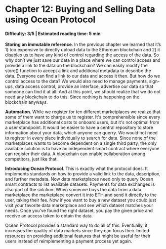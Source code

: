 # Chapter 12: Buying and Selling Data using Ocean Protocol
#### Difficulty: **3/5** \| Estimated reading time: **5 min**

<dialog character="jellyfish">Look how these marine creatures interact. Some stay still, some move around. They wander, they transact.</dialog>

**Storing an immutable reference**. In the previous chapter we learned that it’s 1) too expensive to directly upload data to the Ethereum blockchain and 2) it disables us to have any kind of control regarding the access of the data. So why don’t we just save our data in a place where we can control access and provide a link to the data on the blockchain? We can easily modify the store() function to accept a link and additional metadata to describe the data. Everyone can find a link to our data and access it then. But how do we control access to the data? We would also need to manage payments, sign-ups, data access control, provide an interface, advertise our data so that someone can find it at all. And at this point, we should realize that we do not need any blockchain to do this. Since nothing is happening on the blockchain anyways.

**Automation**. While we register for ten different marketplaces we realize that some of them want to charge us to register. It's comprehensible since every marketplace has additional costs to onboard users, but it's not optimal from a user standpoint. It would be easier to have a central repository to store information about your data, which anyone can querry. We would not need to register in every place individually to search for data. Since none of the marketplaces wants to become dependent on a single third party, the only available solution is to have an independent smart contract where everyone can register their data. A blockchain can enable collaboration among competitors, just like that.

**Introducing Ocean Protocol**. This is exactly what the protocol does. It implements standards on how to provide a valid link to the data, description, and further metadata. Now data marketplaces need only to query Ocean smart contracts to list available datasets. Payments for data exchanges is also part of the solution. When someone buys the data from a data marketplace the marketplace convert it into ETH and send it directly to the user, taking their fee. Now if you want to buy a new dataset you could just visit your favorite data marketplace and see which dataset matches your needs. Once you've found the right dataset, you pay the given price and receive an access token to obtain the data.

Ocean Protocol provides a standard way to do all of this. Eventually, it increases the quality of data markets since they can focus their limited resources on providing additional features that might be useful for their users instead of reimplementing a payment process yet again.
